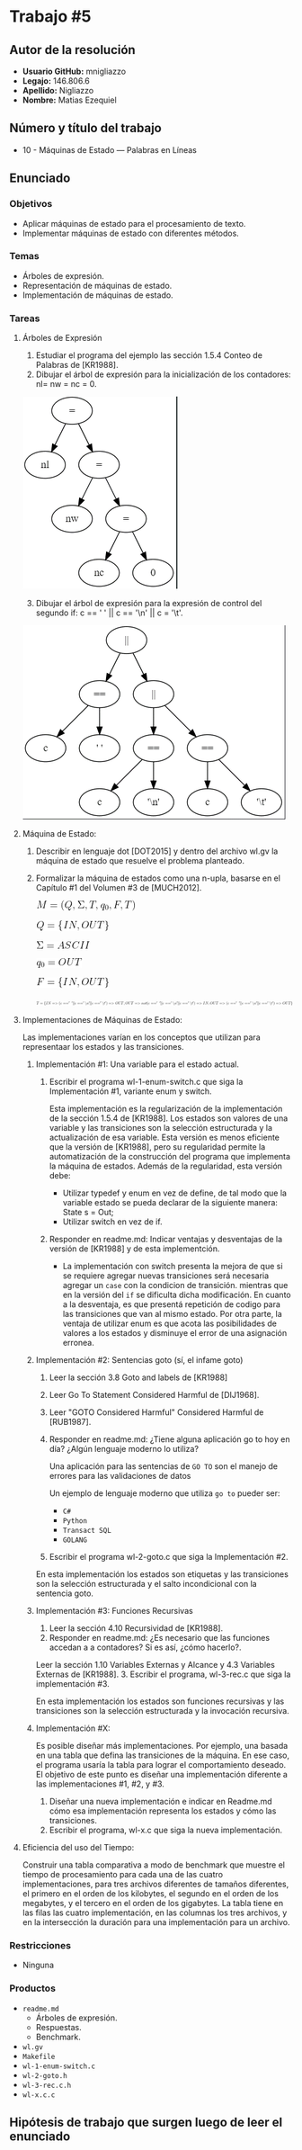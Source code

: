 # Trabajo #5

## Autor de la resolución

* **Usuario GitHub:** mnigliazzo
* **Legajo:** 146.806.6
* **Apellido:** Nigliazzo
* **Nombre:** Matias Ezequiel

## Número y título del trabajo

* 10 - Máquinas de Estado — Palabras en Líneas

## Enunciado

### Objetivos

* Aplicar máquinas de estado para el procesamiento de texto.
* Implementar máquinas de estado con diferentes métodos.

### Temas

* Árboles de expresión.
* Representación de máquinas de estado.
* Implementación de máquinas de estado.

### Tareas

1. Árboles de Expresión
   1. Estudiar el programa del ejemplo las sección 1.5.4 Conteo de Palabras de [KR1988].
   2. Dibujar el árbol de expresión para la inicialización de los contadores: nl= nw = nc = 0.

   ![inicializacion](./images/1.b.gif)

   3. Dibujar el árbol de expresión para la expresión de control del segundo if: c == ' ' || c == '\n' || c = '\t'.
   
   ![control](./images/1.c.gif)
2. Máquina de Estado:
   1. Describir en lenguaje dot [DOT2015] y dentro del archivo wl.gv la máquina de estado que resuelve el problema planteado.
   2. Formalizar la máquina de estados como una n-upla, basarse en el Capítulo #1 del Volumen #3 de [MUCH2012].
   
      ![M](./images/M.gif)

      ![Q](./images/Q.gif)

      ![Sigma](./images/Sigma.gif)

      ![q0](./images/q0.gif)
      
      ![F](./images/F.gif)
      
      ![T](./images/T.gif)

3. Implementaciones de Máquinas de Estado:

    Las implementaciones varían en los conceptos que utilizan para representaar los estados y las transiciones.
   1. Implementación #1: Una variable para el estado actual.
      1. Escribir el programa wl-1-enum-switch.c que siga la Implementación #1, variante enum y switch.

            Esta implementación es la regularización de la implementación de la sección 1.5.4 de [KR1988]. Los estados son valores de una variable y las transiciones son la selección estructurada y la actualización de esa variable. Esta versión es menos eficiente que la versión de [KR1988], pero su regularidad permite la automatización de la construcción del programa que implementa la máquina de estados. Además de la regularidad, esta versión debe:
            * Utilizar typedef y enum en vez de define, de tal modo que la variable estado se pueda declarar de la siguiente manera: State s = Out;
            * Utilizar switch en vez de if.
      2. Responder en readme.md: Indicar ventajas y desventajas de la versión de [KR1988] y de esta implementción. 

         * La implementación con switch presenta la mejora de que si se requiere agregar nuevas transiciones será necesaria agregar un `case` con la condicion de transición. mientras que en la versión del `if` se dificulta dicha modificación. En cuanto a la desventaja, es que presentá repetición de codigo para las transiciones que van al mismo estado. Por otra parte, la ventaja de utilizar enum es que acota las posibilidades de valores a los estados y disminuye el error de una asignación erronea.
   2. Implementación #2: Sentencias goto (sí, el infame goto)
      1. Leer la sección 3.8 Goto and labels de [KR1988]
      2. Leer Go To Statement Considered Harmful de [DIJ1968].
      3. Leer "GOTO Considered Harmful" Considered Harmful de [RUB1987].
      4. Responder en readme.md: ¿Tiene alguna aplicación go to hoy en día? ¿Algún lenguaje moderno lo utiliza?

         Una aplicación para las sentencias de `GO TO` son el manejo de errores para las validaciones de datos

         Un ejemplo de lenguaje moderno que utiliza `go to` pueder ser:
         *  `C#`
         *  `Python`
         *  `Transact SQL`
         *  `GOLANG`

      5. Escribir el programa wl-2-goto.c que siga la Implementación #2.
   
        En esta implementación los estados son etiquetas y las transiciones son la selección estructurada y el salto incondicional con la sentencia goto.
   3. Implementación #3: Funciones Recursivas
      1.  Leer la sección 4.10 Recursividad de [KR1988].
      2.  Responder en readme.md: ¿Es necesario que las funciones accedan a a contadores? Si es así, ¿cómo hacerlo?.
   
        Leer la sección 1.10 Variables Externas y Alcance y 4.3 Variables Externas de [KR1988].
      3. Escribir el programa, wl-3-rec.c que siga la implementación #3.
   
        En esta implementación los estados son funciones recursivas y las transiciones son la selección estructurada y la invocación recursiva. 
   4. Implementación #X:
   
        Es posible diseñar más implementaciones. Por ejemplo, una basada en una tabla que defina las transiciones de la máquina. En ese caso, el programa usaría la tabla para lograr el comportamiento deseado. El objetivo de este punto es diseñar una implementación diferente a las implementaciones #1, #2, y #3.
      1. Diseñar una nueva implementación e indicar en Readme.md cómo esa implementación representa los estados y cómo las transiciones.
      2.  Escribir el programa, wl-x.c que siga la nueva implementación. 
4. Eficiencia del uso del Tiempo:
   
    Construir una tabla comparativa a modo de benchmark que muestre el tiempo de procesamiento para cada una de las cuatro implementaciones, para tres archivos diferentes de tamaños diferentes, el primero en el orden de los kilobytes, el segundo en el orden de los megabytes, y el tercero en el orden de los gigabytes.
    La tabla tiene en las filas las cuatro implementación, en las columnas los tres archivos, y en la intersección la duración para una implementación para un archivo.

### Restricciones

* Ninguna

### Productos

* `readme.md`
  * Árboles de expresión.
  * Respuestas.
  * Benchmark.
* `wl.gv`
* `Makefile`
* `wl-1-enum-switch.c`
* `wl-2-goto.h`
* `wl-3-rec.c.h`
* `wl-x.c.c`

## Hipótesis de trabajo que surgen luego de leer el enunciado

